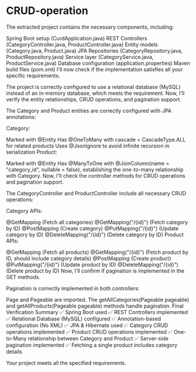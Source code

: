 # CRUD-operation
The extracted project contains the necessary components, including:

Spring Boot setup (CurdApplication.java)
REST Controllers (CategoryController.java, ProductController.java)
Entity models (Category.java, Product.java)
JPA Repositories (CategoryRepository.java, ProductRepository.java)
Service layer (CategoryService.java, ProductService.java)
Database configuration (application.properties)
Maven build files (pom.xml)
I'll now check if the implementation satisfies all your specific requirements. ​​

The project is correctly configured to use a relational database (MySQL) instead of an in-memory database, which meets the requirement. Now, I'll verify the entity relationships, CRUD operations, and pagination support. ​​

The Category and Product entities are correctly configured with JPA annotations:

Category:

Marked with @Entity
Has @OneToMany with cascade = CascadeType.ALL for related products
Uses @JsonIgnore to avoid infinite recursion in serialization
Product:

Marked with @Entity
Has @ManyToOne with @JoinColumn(name = "category_id", nullable = false), establishing the one-to-many relationship with Category.
Now, I'll check the controller methods for CRUD operations and pagination support. ​​

The CategoryController and ProductController include all necessary CRUD operations:

Category APIs:

@GetMapping (Fetch all categories)
@GetMapping("/{id}") (Fetch category by ID)
@PostMapping (Create category)
@PutMapping("/{id}") (Update category by ID)
@DeleteMapping("/{id}") (Delete category by ID)
Product APIs:

@GetMapping (Fetch all products)
@GetMapping("/{id}") (Fetch product by ID, should include category details)
@PostMapping (Create product)
@PutMapping("/{id}") (Update product by ID)
@DeleteMapping("/{id}") (Delete product by ID)
Now, I'll confirm if pagination is implemented in the GET methods. ​​

Pagination is correctly implemented in both controllers:

Page and Pageable are imported.
The getAllCategories(Pageable pageable) and getAllProducts(Pageable pageable) methods handle pagination.
Final Verification Summary
✅ Spring Boot used
✅ REST Controllers implemented
✅ Relational Database (MySQL) configured
✅ Annotation-based configuration (No XML)
✅ JPA & Hibernate used
✅ Category CRUD operations implemented
✅ Product CRUD operations implemented
✅ One-to-Many relationship between Category and Product
✅ Server-side pagination implemented
✅ Fetching a single product includes category details

Your project meets all the specified requirements.
